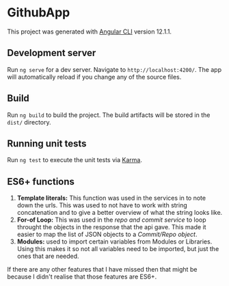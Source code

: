 # GithubApp

This project was generated with [Angular CLI](https://github.com/angular/angular-cli) version 12.1.1.

## Development server

Run `ng serve` for a dev server. Navigate to `http://localhost:4200/`. The app will automatically reload if you change any of the source files.

## Build

Run `ng build` to build the project. The build artifacts will be stored in the `dist/` directory.

## Running unit tests

Run `ng test` to execute the unit tests via [Karma](https://karma-runner.github.io).

##  ES6+ functions

1. **Template literals:** This function was used in the services in to note down the urls. This was used to not have to work with string concatenation and to give a better overview of what the string looks like.
2. **For-of Loop:** This was used in the _repo and commit service_ to loop throught the objects in the response that the api gave. This made it easier to map the list of JSON objects to a _Commit/Repo object_.
3. **Modules:** used to import certain variables from Modules or Libraries. Using this makes it so not all variables need to be imported, but just the ones that are needed.

If there are any other features that I have missed then that might be because I didn't realise that those features are ES6+.
